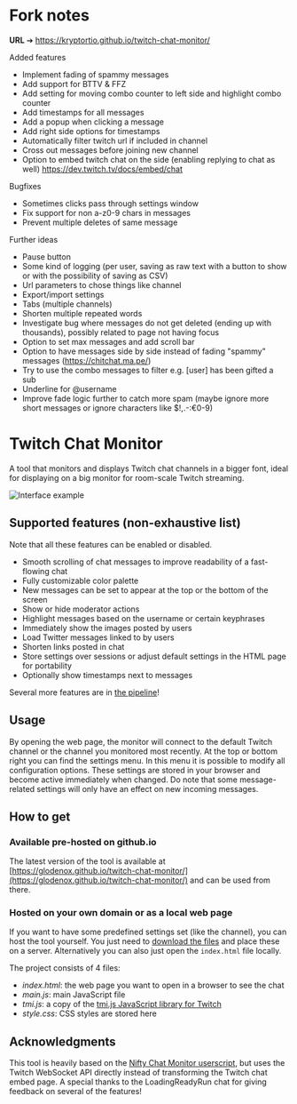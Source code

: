 # Fork notes

**URL** ➔ https://kryptortio.github.io/twitch-chat-monitor/

Added features
* Implement fading of spammy messages
* Add support for BTTV & FFZ
* Add setting for moving combo counter to left side and highlight combo counter
* Add timestamps for all messages
* Add a popup when clicking a message
* Add right side options for timestamps
* Automatically filter twitch url if included in channel
* Cross out messages before joining new channel
* Option to embed twitch chat on the side (enabling replying to chat as well) https://dev.twitch.tv/docs/embed/chat

Bugfixes
* Sometimes clicks pass through settings window
* Fix support for non a-z0-9 chars in messages
* Prevent multiple deletes of same message

Further ideas
* Pause button
* Some kind of logging (per user, saving as raw text with a button to show or with the possibility of saving as CSV)
* Url parameters to chose things like channel
* Export/import settings
* Tabs (multiple channels)
* Shorten multiple repeated words
* Investigate bug where messages do not get deleted (ending up with thousands), possibly related to page not having focus
* Option to set max messages and add scroll bar
* Option to have messages side by side instead of fading "spammy" messages (https://chitchat.ma.pe/)
* Try to use the combo messages to filter e.g. [user] has been gifted a sub
* Underline for @username
* Improve fade logic further to catch more spam (maybe ignore more short messages or ignore characters like $!,.-:€0-9)



# Twitch Chat Monitor

A tool that monitors and displays Twitch chat channels in a bigger font, ideal for displaying on a big monitor for room-scale Twitch streaming.

![Interface example](./img/example.png)


## Supported features (non-exhaustive list)

Note that all these features can be enabled or disabled.

* Smooth scrolling of chat messages to improve readability of a fast-flowing chat
* Fully customizable color palette
* New messages can be set to appear at the top or the bottom of the screen
* Show or hide moderator actions
* Highlight messages based on the username or certain keyphrases
* Immediately show the images posted by users
* Load Twitter messages linked to by users
* Shorten links posted in chat
* Store settings over sessions or adjust default settings in the HTML page for portability
* Optionally show timestamps next to messages

Several more features are in [the pipeline](https://github.com/Glodenox/twitch-chat-monitor/issues)!

## Usage

By opening the web page, the monitor will connect to the default Twitch channel or the channel you monitored most recently. At the top or bottom right you can find the settings menu. In this menu it is possible to modify all configuration options. These settings are stored in your browser and become active immediately when changed. Do note that some message-related settings will only have an effect on new incoming messages.

## How to get

### Available pre-hosted on github.io

The latest version of the tool is available at [https://glodenox.github.io/twitch-chat-monitor/](https://glodenox.github.io/twitch-chat-monitor/) and can be used from there.

### Hosted on your own domain or as a local web page

If you want to have some predefined settings set (like the channel), you can host the tool yourself. You just need to [download the files](https://github.com/Glodenox/twitch-chat-monitor/archive/master.zip) and place these on a server. Alternatively you can also just open the `index.html` file locally.

The project consists of 4 files:

* *index.html*: the web page you want to open in a browser to see the chat
* *main.js*: main JavaScript file
* *tmi.js*: a copy of the [tmi.js JavaScript library for Twitch](https://github.com/tmijs/tmi.js)
* *style.css*: CSS styles are stored here

## Acknowledgments

This tool is heavily based on the [Nifty Chat Monitor userscript](https://github.com/paul-lrr/nifty-chat-monitor), but uses the Twitch WebSocket API directly instead of transforming the Twitch chat embed page.
A special thanks to the LoadingReadyRun chat for giving feedback on several of the features!
